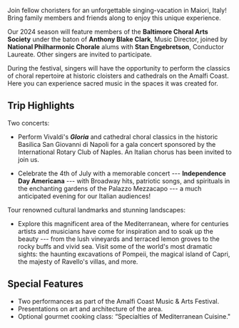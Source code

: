 ---
---
Join fellow choristers for an unforgettable singing-vacation in Maiori, Italy!
Bring family members and friends along to enjoy this unique experience.  

Our 2024 season will feature members of the **Baltimore Choral Arts Society**
under the baton of **Anthony Blake Clark**, Music Director, joined
by **National Philharmonic Chorale** alums with **Stan Engebretson**,
Conductor Laureate.  Other singers are invited to participate.

During the festival, singers will have the opportunity to perform the classics
of choral repertoire at historic cloisters and cathedrals on the Amalfi
Coast.  Here you can experience sacred music in the spaces it was created
for. 

## Trip Highlights

Two concerts:

- Perform Vivaldi's ***Gloria*** and cathedral choral classics in the historic Basilica San Giovanni di Napoli for a gala concert sponsored by the International Rotary Club of Naples.  An Italian chorus has been invited to join us.
  
- Celebrate the 4th of July with a memorable concert --- **Independence Day Americana** --- with  Broadway hits, patriotic songs, and spirituals in the enchanting gardens of the Palazzo Mezzacapo --- a much anticipated evening for  our Italian audiences!

Tour renowned cultural landmarks and stunning landscapes:

- Explore  this  magnificent  area   of  the Mediterranean,  where for centuries artists and musicians have come for inspiration and to soak up the beauty --- from the lush vineyards and terraced lemon groves to the rocky buffs and vivid sea. Visit some of the world's most dramatic sights: the haunting excavations of Pompeii, the magical island of Capri, the majesty of Ravello's villas, and more.

## Special Features

* Two performances as part of the Amalfi Coast Music & Arts Festival.
* Presentations on art and architecture of the area.
* Optional gourmet cooking class: “Specialties of Mediterranean Cuisine."
